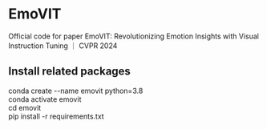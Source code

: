 # EmoVIT
Official code for paper EmoVIT: Revolutionizing Emotion Insights with Visual Instruction Tuning ｜ CVPR 2024
## Install related packages
conda create --name emovit python=3.8  
conda activate emovit  
cd emovit  
pip install -r requirements.txt  
